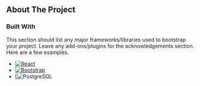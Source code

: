 <!-- ABOUT THE PROJECT -->
## About The Project


### Built With

This section should list any major frameworks/libraries used to bootstrap your project. Leave any add-ons/plugins for the acknowledgements section. Here are a few examples.

* [![React][React.js]][React-url]
* [![Bootstrap][Bootstrap.com]][Bootstrap-url]
* [![PostgreSQL][PostgreSQL]


<!-- MARKDOWN LINKS & IMAGES -->
<!-- https://www.markdownguide.org/basic-syntax/#reference-style-links -->
[React.js]: https://img.shields.io/badge/React-20232A?style=for-the-badge&logo=react&logoColor=61DAFB
[React-url]: https://reactjs.org/
[Bootstrap.com]: https://img.shields.io/badge/Bootstrap-563D7C?style=for-the-badge&logo=bootstrap&logoColor=white
[Bootstrap-url]: https://getbootstrap.com
[PostgreSQL]: https://img.shields.io/badge/PostgreSQL-316192?style=for-the-badge&logo=postgresql&logoColor=white
[Python]: https://img.shields.io/badge/Python-14354C?style=for-the-badge&logo=python&logoColor=white
[Flask]: https://img.shields.io/badge/Flask-000000?style=for-the-badge&logo=flask&logoColor=white
[Spotify]: https://img.shields.io/badge/Python-14354C?style=for-the-badge&logo=python&logoColor=white
